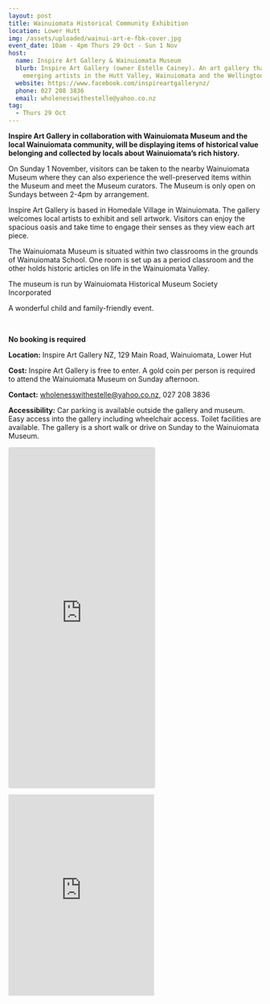 ```yaml
---
layout: post
title: Wainuiomata Historical Community Exhibition
location: Lower Hutt
img: /assets/uploaded/wainui-art-e-fbk-cover.jpg
event_date: 10am - 4pm Thurs 29 Oct - Sun 1 Nov
host:
  name: Inspire Art Gallery & Wainuiomata Museum
  blurb: Inspire Art Gallery (owner Estelle Cainey). An art gallery that showcases
    emerging artists in the Hutt Valley, Wainuiomata and the Wellington Region.
  website: https://www.facebook.com/inspireartgallerynz/
  phone: 027 208 3836
  email: wholenesswithestelle@yahoo.co.nz
tag:
  - Thurs 29 Oct
---
```

**Inspire Art Gallery in collaboration with Wainuiomata Museum and the local Wainuiomata community, will be displaying items of historical value belonging and collected by locals about Wainuiomata’s rich history.** 

On Sunday 1 November, visitors can be taken to the nearby Wainuiomata Museum where they can also experience the well-preserved items within the Museum and meet the Museum curators. The Museum is only open on Sundays between 2-4pm by arrangement. 

Inspire Art Gallery is based in Homedale Village in Wainuiomata. The gallery welcomes local artists to exhibit and sell artwork. Visitors can enjoy the spacious oasis and take time to engage their senses as they view each art piece.

The Wainuiomata Museum is situated within two classrooms in the grounds of Wainuiomata School. One room is set up as a period classroom and the other holds historic articles on life in the Wainuiomata Valley.

The museum is run by Wainuiomata Historical Museum Society Incorporated

A wonderful child and family-friendly event.

<br>

**No booking is required**

**Location:** Inspire Art Gallery NZ, 129 Main Road, Wainuiomata, Lower Hut

**Cost:** Inspire Art Gallery is free to enter. A gold coin per person is required to attend the Wainuiomata Museum on Sunday afternoon.

**Contact:** wholenesswithestelle@yahoo.co.nz, 027 208 3836

**Accessibility:** Car parking is available outside the gallery and museum. Easy access into the gallery including wheelchair access. Toilet facilities are available. The gallery is a short walk or drive on Sunday to the Wainuiomata Museum.

<iframe class="instagram-media instagram-media-rendered" id="instagram-embed-0" src="https://www.instagram.com/p/CCHv163JpR7/embed/captioned/?cr=1&amp;v=12&amp;wp=1080&amp;rd=https%3A%2F%2Fwellingtonheritageweek.co.nz&amp;rp=%2Fevent%2Fwainuiomata-historical-community-exhibition%2F#%7B%22ci%22%3A0%2C%22os%22%3A310.95499999355525%2C%22ls%22%3A164.63500005193055%2C%22le%22%3A184.0500000398606%7D" allowtransparency="true" allowfullscreen="true" frameborder="0" height="676" data-instgrm-payload-id="instagram-media-payload-0" scrolling="no" style="background: white;max-width: 540px;width: calc(10% - 3px);border-radius: 3px;border: 1px solid rgb(219, 219, 219);box-shadow: none;display: block;margin: 0px 0px 12px;min-width: 290px;padding: 0px;"></iframe>

<iframe src="https://www.facebook.com/plugins/page.php?href=https%3A%2F%2Fwww.facebook.com%2Finspireartgallerynz%2F&tabs=header&width=290&height=400&small_header=false&adapt_container_width=true&hide_cover=false&show_facepile=true&appId" width="290" height="400" style="border:none;overflow:hidden" scrolling="no" frameborder="0" allowTransparency="true" allow="encrypted-media"></iframe>